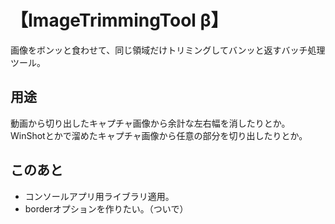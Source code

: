 # 【ImageTrimmingTool β】

画像をボンッと食わせて、同じ領域だけトリミングしてバンッと返すバッチ処理ツール。

## 用途

動画から切り出したキャプチャ画像から余計な左右幅を消したりとか。  
WinShotとかで溜めたキャプチャ画像から任意の部分を切り出したりとか。

## このあと

- コンソールアプリ用ライブラリ適用。
- borderオプションを作りたい。（ついで）
